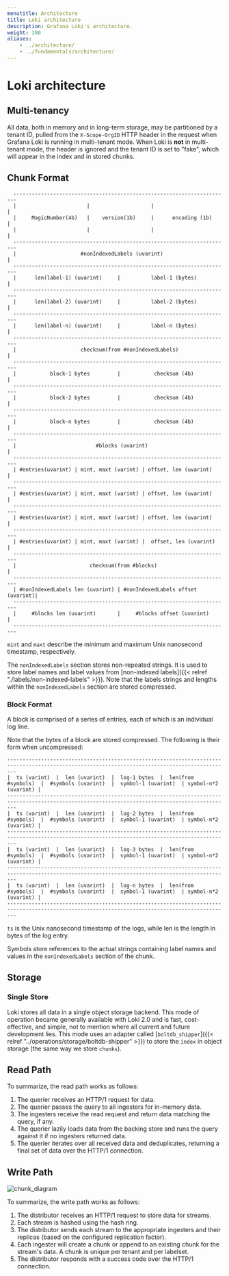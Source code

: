 ```yaml
---
menutitle: Architecture
title: Loki architecture
description: Grafana Loki's architecture.
weight: 300
aliases:
    - ../architecture/
    - ../fundamentals/architecture/
---
```

# Loki architecture

## Multi-tenancy

All data, both in memory and in long-term storage, may be partitioned by a
tenant ID, pulled from the `X-Scope-OrgID` HTTP header in the request when Grafana Loki
is running in multi-tenant mode. When Loki is **not** in multi-tenant mode, the
header is ignored and the tenant ID is set to "fake", which will appear in the
index and in stored chunks.

## Chunk Format

```
  -----------------------------------------------------------------------
  |                       |                    |                        |
  |     MagicNumber(4b)   |    version(1b)     |      encoding (1b)     |
  |                       |                    |                        |
  -----------------------------------------------------------------------
  |                     #nonIndexedLabels (uvarint)                     |
  -----------------------------------------------------------------------
  |      len(label-1) (uvarint)     |          label-1 (bytes)          |
  -----------------------------------------------------------------------
  |      len(label-2) (uvarint)     |          label-2 (bytes)          |
  -----------------------------------------------------------------------
  |      len(label-n) (uvarint)     |          label-n (bytes)          |
  -----------------------------------------------------------------------
  |                     checksum(from #nonIndexedLabels)                |
  -----------------------------------------------------------------------
  |           block-1 bytes         |           checksum (4b)           |
  -----------------------------------------------------------------------
  |           block-2 bytes         |           checksum (4b)           |
  -----------------------------------------------------------------------
  |           block-n bytes         |           checksum (4b)           |
  -----------------------------------------------------------------------
  |                          #blocks (uvarint)                          |
  -----------------------------------------------------------------------
  | #entries(uvarint) | mint, maxt (varint) | offset, len (uvarint)     |
  -----------------------------------------------------------------------
  | #entries(uvarint) | mint, maxt (varint) | offset, len (uvarint)     |
  -----------------------------------------------------------------------
  | #entries(uvarint) | mint, maxt (varint) | offset, len (uvarint)     |
  -----------------------------------------------------------------------
  | #entries(uvarint) | mint, maxt (varint) |  offset, len (uvarint)    |
  -----------------------------------------------------------------------
  |                        checksum(from #blocks)                       |
  -----------------------------------------------------------------------
  | #nonIndexedLabels len (uvarint) | #nonIndexedLabels offset (uvarint)|
  -----------------------------------------------------------------------
  |     #blocks len (uvarint)       |     #blocks offset (uvarint)      |
  -----------------------------------------------------------------------
```

`mint` and `maxt` describe the minimum and maximum Unix nanosecond timestamp,
respectively.

The `nonIndexedLabels` section stores non-repeated strings. It is used to store label names and label values from
[non-indexed labels]({{< relref "./labels/non-indexed-labels" >}}).
Note that the labels strings and lengths within the `nonIndexedLabels` section are stored compressed.

### Block Format

A block is comprised of a series of entries, each of which is an individual log
line.

Note that the bytes of a block are stored compressed. The following is their form when uncompressed:

```
-----------------------------------------------------------------------------------------------------------------------------------------------
|  ts (varint)  |  len (uvarint)  |  log-1 bytes  |  len(from #symbols)  |  #symbols (uvarint)  |  symbol-1 (uvarint)  | symbol-n*2 (uvarint) |
-----------------------------------------------------------------------------------------------------------------------------------------------
|  ts (varint)  |  len (uvarint)  |  log-2 bytes  |  len(from #symbols)  |  #symbols (uvarint)  |  symbol-1 (uvarint)  | symbol-n*2 (uvarint) |
-----------------------------------------------------------------------------------------------------------------------------------------------
|  ts (varint)  |  len (uvarint)  |  log-3 bytes  |  len(from #symbols)  |  #symbols (uvarint)  |  symbol-1 (uvarint)  | symbol-n*2 (uvarint) |
-----------------------------------------------------------------------------------------------------------------------------------------------
|  ts (varint)  |  len (uvarint)  |  log-n bytes  |  len(from #symbols)  |  #symbols (uvarint)  |  symbol-1 (uvarint)  | symbol-n*2 (uvarint) |
-----------------------------------------------------------------------------------------------------------------------------------------------
```

`ts` is the Unix nanosecond timestamp of the logs, while len is the length in
bytes of the log entry.

Symbols store references to the actual strings containing label names and values in the
`nonIndexedLabels` section of the chunk.

## Storage

### Single Store

Loki stores all data in a single object storage backend. This mode of operation became generally available with Loki 2.0 and is fast, cost-effective, and simple, not to mention where all current and future development lies. This mode uses an adapter called [`boltdb_shipper`]({{< relref "../operations/storage/boltdb-shipper" >}}) to store the `index` in object storage (the same way we store `chunks`).

## Read Path

To summarize, the read path works as follows:

1. The querier receives an HTTP/1 request for data.
1. The querier passes the query to all ingesters for in-memory data.
1. The ingesters receive the read request and return data matching the query, if
   any.
1. The querier lazily loads data from the backing store and runs the query
   against it if no ingesters returned data.
1. The querier iterates over all received data and deduplicates, returning a
   final set of data over the HTTP/1 connection.

## Write Path

![chunk_diagram](../chunks_diagram.png "Chunk diagram")

To summarize, the write path works as follows:

1. The distributor receives an HTTP/1 request to store data for streams.
1. Each stream is hashed using the hash ring.
1. The distributor sends each stream to the appropriate ingesters and their
   replicas (based on the configured replication factor).
1. Each ingester will create a chunk or append to an existing chunk for the
   stream's data. A chunk is unique per tenant and per labelset.
1. The distributor responds with a success code over the HTTP/1 connection.
